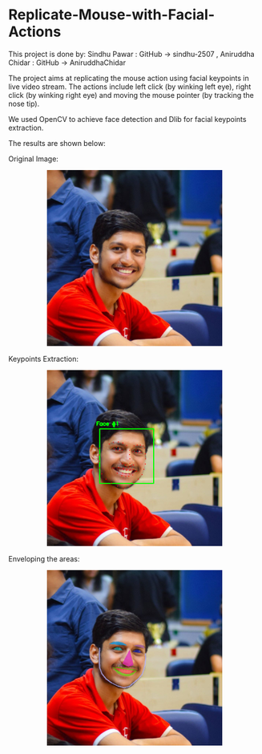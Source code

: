 # Replicate-Mouse-with-Facial-Actions

This project is done by:
Sindhu Pawar : GitHub -> sindhu-2507 , 
Aniruddha Chidar : GitHub -> AniruddhaChidar

The project aims at replicating the mouse action using facial keypoints in live video stream.
The actions include left click (by winking left eye), right click (by winking right eye) and moving
the mouse pointer (by tracking the nose tip).

We used OpenCV to achieve face detection and Dlib for facial keypoints extraction.

The results are shown below:

Original Image:
 <p align="center">
  <img src="./profile.jpg" width="350" title="hover text">
<!--   <img src="your_relative_path_here_number_2_large_name" width="350" alt="accessibility text"> -->
</p>

Keypoints Extraction:
<p align="center">
  <img src="./rename.png" width="350" title="hover text">
<!--   <img src="your_relative_path_here_number_2_large_name" width="350" alt="accessibility text"> -->
</p>

Enveloping the areas:
<p align="center">
  <img src="./new.png" width="350" title="hover text">
<!--   <img src="your_relative_path_here_number_2_large_name" width="350" alt="accessibility text"> -->
</p>

